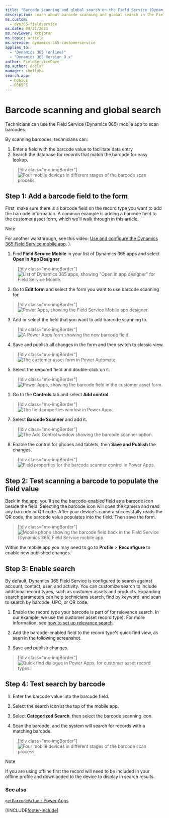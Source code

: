 ```yaml
---
title: "Barcode scanning and global search on the Field Service (Dynamics 365) mobile app | MicrosoftDocs"
description: Learn about barcode scanning and global search in the Field Service (Dynamics 365) mobile app.
ms.custom: 
  - dyn365-fieldservice
ms.date: 04/21/2021
ms.reviewer: krbjoran
ms.topic: article
ms.service: dynamics-365-customerservice
applies_to: 
  - "Dynamics 365 (online)"
  - "Dynamics 365 Version 9.x"
author: FieldServiceDave
ms.author: daclar
manager: shellyha
search.app: 
  - D365CE
  - D365FS
---
```


# Barcode scanning and global search

Technicians can use the Field Service (Dynamics 365) mobile app to scan barcodes.

By scanning barcodes, technicians can:

1. Enter a field with the barcode value to facilitate data entry
2. Search the database for records that match the barcode for easy lookup.

> [!div class="mx-imgBorder"]
> ![Four mobile devices in different stages of the barcode scan process.](./media/mobile-2020-global-search-use.png)

## Step 1: Add a barcode field to the form

First, make sure there is a barcode field on the record type you want to add the barcode information. A common example is adding a barcode field to the customer asset form, which we'll walk through in this article.

> [!Note]
> For another walkthrough, see this video: [Use and configure the Dynamics 365 Field Service mobile app](https://youtu.be/tcDt_vJ5csI?t=479).
).

1. Find **Field Service Mobile** in your list of Dynamics 365 apps and select **Open in App Designer**.

> [!div class="mx-imgBorder"]
> ![List of Dynamics 365 apps, showing "Open in app designer" for Field Service Mobile.](./media/openinappdesigner.png)

2. Go to **Edit form** and select the form you want to use barcode scanning for.

> [!div class="mx-imgBorder"]
> ![Power Apps, showing the Field Service Mobile app designer.](./media/editform.png)

3. Add or select the field that you want to add barcode scanning to.

> [!div class="mx-imgBorder"]
> ![A Power Apps form showing the new barcode field.](./media/addfieldtoform.png)

4. Save and publish all changes in the form and then switch to classic view.

> [!div class="mx-imgBorder"]
> ![The customer asset form in Power Automate.](./media/switchtoclassic.png)

5. Select the required field and double-click on it.

> [!div class="mx-imgBorder"]
> ![Power Apps, showing the barcode field in the customer asset form.](./media/findfieldanddoubleclickonit.png)

1. Go to the **Controls** tab and select **Add control**.

> [!div class="mx-imgBorder"]
> ![The field properties window in Power Apps.](./media/addcontroltofield.png)

7. Select **Barcode Scanner** and add it.

> [!div class="mx-imgBorder"]
> ![The Add Control window showing the barcode scanner option.](./media/addbarcodecontrol.png)

8. Enable the control for phones and tablets, then **Save and Publish** the changes.

> [!div class="mx-imgBorder"]
> ![Field properties for the barcode scanner control in Power Apps.](./media/enablefortabandmobile.png)


## Step 2: Test scanning a barcode to populate the field value

Back in the app, you'll see the barcode-enabled field as a barcode icon beside the field. Selecting the barcode icon will open the camera and read any barcode or QR code. After your device's camera successfully reads the QR code, the barcode value populates into the field. Then save the form. 

> [!div class="mx-imgBorder"]
> ![Mobile phone showing the barcode field back in the Field Service (Dynamics 365) Field Service mobile app.](./media/mobilewithfield.png)

Within the mobile app you may need to go to **Profile** > **Reconfigure** to enable new published changes.

## Step 3: Enable search 

By default, Dynamics 365 Field Service is configured to search against account, contact, user, and activity. You can customize search to include additional record types, such as customer assets and products. Expanding search parameters can help technicians search, find by keyword, and scan to search by barcode, UPC, or QR code.

1. Enable the record type your barcode is part of for relevance search. In our example, we use the customer asset record type). For more information, see [how to set up relevance search](https://docs.microsoft.com/power-platform/admin/configure-relevance-search-organization). 

2. Add the barcode-enabled field to the record type's quick find view, as seen in the following screenshot.

3. Save and publish changes.


> [!div class="mx-imgBorder"]
> ![Quick find dialogue in Power Apps, for customer asset record types.](./media/mobile-2020-barcode-customer-asset-quick-find.png)

## Step 4: Test search by barcode

1. Enter the barcode value into the barcode field.

2. Select the search icon at the top of the mobile app. 

3. Select **Categorized Search**, then select the barcode scanning icon.

4. Scan the barcode, and the system will search for records with a matching barcode. 

> [!div class="mx-imgBorder"]
> ![Four mobile devices in different stages of the barcode scan process.](./media/mobile-2020-global-search-use.png)

> [!Note]
> If you are using offline first the record will need to be included in your offline profile and downlaoded to the device to display in search results. 

### See also

[```getBarcodeValue``` - Power Apps](/powerapps/developer/model-driven-apps/clientapi/reference/xrm-device/getbarcodevalue)

[!INCLUDE[footer-include](../includes/footer-banner.md)]
